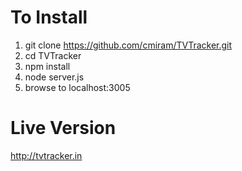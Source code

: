 # To Install

1. git clone https://github.com/cmiram/TVTracker.git
2. cd TVTracker
3. npm install
4. node server.js
5. browse to localhost:3005

# Live Version
http://tvtracker.in
